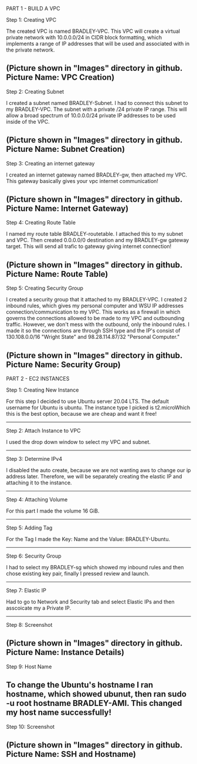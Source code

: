 PART 1 - BUILD A VPC

Step 1: Creating VPC

The created VPC is named BRADLEY-VPC. This VPC will create a virtual private network with 10.0.0.0/24 in CIDR block formatting,
which implements a range of IP addresses that will be used and associated with in the private network. 

(Picture shown in "Images" directory in github. Picture Name: VPC Creation) 
-----------------------------------------------------------------------------------------------------------------------------------------
Step 2: Creating Subnet

I created a subnet named BRADLEY-Subnet. I had to connect this subnet to my BRADLEY-VPC. The subnet with a private /24 private IP
range. This will allow a broad spectrum of 10.0.0.0/24 private IP addresses to be used inside of the VPC.

(Picture shown in "Images" directory in github. Picture Name: Subnet Creation) 
-----------------------------------------------------------------------------------------------------------------------------------------
Step 3: Creating an internet gateway

I created an internet gateway named BRADLEY-gw, then attached my VPC. This gateway basically gives your vpc internet communication!

(Picture shown in "Images" directory in github. Picture Name: Internet Gateway)
-----------------------------------------------------------------------------------------------------------------------------------------
Step 4: Creating Route Table

I named my route table BRADLEY-routetable. I attached this to my subnet and VPC. Then created 0.0.0.0/0 destination and my BRADLEY-gw 
gateway target. This will send all trafic to gateway giving internet connection!

(Picture shown in "Images" directory in github. Picture Name: Route Table)
-----------------------------------------------------------------------------------------------------------------------------------------
Step 5: Creating Security Group

I created a security group that it attached to my BRADLEY-VPC. I created 2 inbound rules, which gives my personal computer and WSU IP 
addresses connection/communication to my VPC. This works as a firewall in which governs the connections allowed to be made to my VPC and outbounding traffic. However, we don't mess with the outbound, only the inbound rules. I made it so the connections are through SSH type 
and the IP's consist of 130.108.0.0/16 "Wright State" and 98.28.114.87/32 "Personal Computer."

(Picture shown in "Images" directory in github. Picture Name: Security Group)
-----------------------------------------------------------------------------------------------------------------------------------------
PART 2 - EC2 INSTANCES

Step 1: Creating New Instance

For this step I decided to use Ubuntu server 20.04 LTS. The default username for Ubuntu is ubuntu. The instance type I picked is t2.microWhich this is the best option, because we are cheap and want it free!

-----------------------------------------------------------------------------------------------------------------------------------------
Step 2: Attach Instance to VPC

I used the drop down window to select my VPC and subnet.

-----------------------------------------------------------------------------------------------------------------------------------------
Step 3: Determine IPv4

I disabled the auto create, because we are not wanting aws to change our ip address later. Therefore, we will be separately creating the elastic IP and attaching it to the instance.

-----------------------------------------------------------------------------------------------------------------------------------------
Step 4: Attaching Volume

For this part I made the volume 16 GiB.

-----------------------------------------------------------------------------------------------------------------------------------------
Step 5: Adding Tag

For the Tag I made the Key: Name and the Value: BRADLEY-Ubuntu.
 
-----------------------------------------------------------------------------------------------------------------------------------------
Step 6: Security Group

I had to select my BRADLEY-sg which showed my inbound rules and then chose existing key pair, finally I pressed review and launch.

-----------------------------------------------------------------------------------------------------------------------------------------
Step 7: Elastic IP

Had to go to Network and Security tab and select Elastic IPs and then asscoicate my a Private IP.

-----------------------------------------------------------------------------------------------------------------------------------------
Step 8: Screenshot

(Picture shown in "Images" directory in github. Picture Name: Instance Details)
-----------------------------------------------------------------------------------------------------------------------------------------
Step 9: Host Name

To change the Ubuntu's hostname I ran hostname, which showed ubunut, then ran sudo -u root hostname BRADLEY-AMI. This changed my host
name successfully!
-----------------------------------------------------------------------------------------------------------------------------------------
Step 10: Screenshot

(Picture shown in "Images" directory in github. Picture Name: SSH and Hostname)
----------------------------------------------------------------------------------------------------------------------------------------- 



